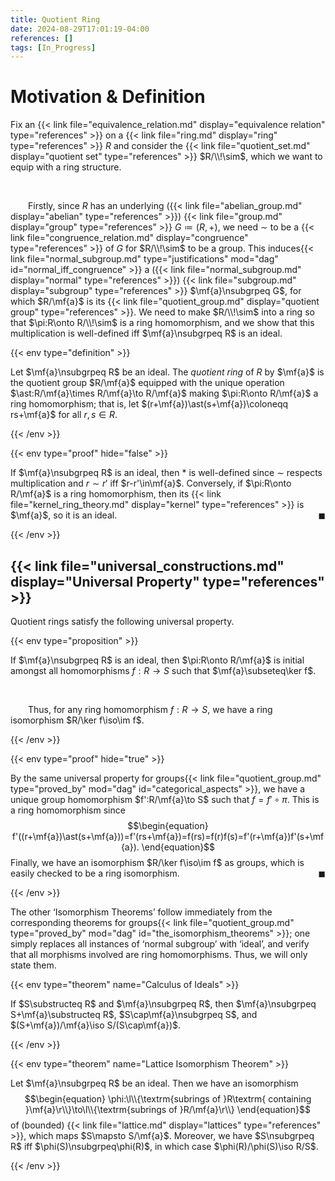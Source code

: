 ```yaml
---
title: Quotient Ring
date: 2024-08-29T17:01:19-04:00
references: []
tags: [In_Progress]
---
```


# Motivation & Definition

Fix an {{< link file="equivalence_relation.md" display="equivalence relation" type="references" >}} on a {{< link file="ring.md" display="ring" type="references" >}} $R$ and consider the {{< link file="quotient_set.md" display="quotient set" type="references" >}} $R/\\!\sim$, which we want to equip with a ring structure.

<br>

&emsp;&emsp;Firstly, since $R$ has an underlying ({{< link file="abelian_group.md" display="abelian" type="references" >}}) {{< link file="group.md" display="group" type="references" >}} $G\coloneqq(R,+)$, we need $\sim$ to be a {{< link file="congruence_relation.md" display="congruence" type="references" >}} of $G$ for $R/\\!\sim$ to be a group. This induces{{< link file="normal_subgroup.md" type="justifications" mod="dag" id="normal_iff_congruence" >}} a ({{< link file="normal_subgroup.md" display="normal" type="references" >}}) {{< link file="subgroup.md" display="subgroup" type="references" >}} $\mf{a}\nsubgrpeq G$, for which $R/\mf{a}$ is its {{< link file="quotient_group.md" display="quotient group" type="references" >}}. We need to make $R/\\!\sim$ into a ring so that $\pi:R\onto R/\\!\sim$ is a ring homomorphism, and we show that this multiplication is well-defined iff $\mf{a}\nsubgrpeq R$ is an ideal.

{{< env type="definition" >}}

Let $\mf{a}\nsubgrpeq R$ be an ideal. The *quotient ring* of $R$ by $\mf{a}$ is the quotient group $R/\mf{a}$ equipped with the unique operation $\ast:R/\mf{a}\times R/\mf{a}\to R/\mf{a}$ making $\pi:R\onto R/\mf{a}$ a ring homomorphism; that is, let $(r+\mf{a})\ast(s+\mf{a})\coloneqq rs+\mf{a}$ for all $r,s\in R$.

{{< /env >}}

{{< env type="proof" hide="false" >}}

If $\mf{a}\nsubgrpeq R$ is an ideal, then $\ast$ is well-defined since $\sim$ respects multiplication and $r\sim r'$ iff $r-r'\in\mf{a}$. Conversely, if $\pi:R\onto R/\mf{a}$ is a ring homomorphism, then its {{< link file="kernel_ring_theory.md" display="kernel" type="references" >}} is $\mf{a}$, so it is an ideal.<span style="float:right;">$\blacksquare$</span>

{{< /env >}}

<div class="space"></div>

<h2 id="universal_property">{{< link file="universal_constructions.md" display="Universal Property" type="references" >}}</h2>

Quotient rings satisfy the following universal property.

{{< env type="proposition" >}}

If $\mf{a}\nsubgrpeq R$ is an ideal, then $\pi:R\onto R/\mf{a}$ is initial amongst all homomorphisms $f:R\to S$ such that $\mf{a}\subseteq\ker f$.

<br>

&emsp;&emsp;Thus, for any ring homomorphism $f:R\to S$, we have a ring isomorphism $R/\ker f\iso\im f$.

{{< /env >}}

{{< env type="proof" hide="true" >}}

By the same universal property for groups{{< link file="quotient_group.md" type="proved_by" mod="dag" id="categorical_aspects" >}}, we have a unique group homomorphism $f':R/\mf{a}\to S$ such that $f=f'\circ\pi$. This is a ring homomorphism since
$$\begin{equation}
    f'((r+\mf{a})\ast(s+\mf{a}))=f'(rs+\mf{a})=f(rs)=f(r)f(s)=f'(r+\mf{a})f'(s+\mf{a}).
\end{equation}$$
Finally, we have an isomorphism $R/\ker f\iso\im f$ as groups, which is easily checked to be a ring isomorphism.<span style="float:right;">$\blacksquare$</span>

{{< /env >}}

<div class="space"></div>

The other ‘Isomorphism Theorems’ follow immediately from the corresponding theorems for groups{{< link file="quotient_group.md" type="proved_by" mod="dag" id="the_isomorphism_theorems" >}}; one simply replaces all instances of ‘normal subgroup’ with ‘ideal’, and verify that all morphisms involved are ring homomorphisms. Thus, we will only state them.

{{< env type="theorem" name="Calculus of Ideals" >}}

If $S\substructeq R$ and $\mf{a}\nsubgrpeq R$, then $\mf{a}\nsubgrpeq S+\mf{a}\substructeq R$, $S\cap\mf{a}\nsubgrpeq S$, and $(S+\mf{a})/\mf{a}\iso S/(S\cap\mf{a})$.

{{< /env >}}

{{< env type="theorem" name="Lattice Isomorphism Theorem" >}}

Let $\mf{a}\nsubgrpeq R$ be an ideal. Then we have an isomorphism
$$\begin{equation}
    \phi:\l\\{\textrm{subrings of }R\textrm{ containing }\mf{a}\r\\}\to\l\\{\textrm{subrings of }R/\mf{a}\r\\}
\end{equation}$$
of (bounded) {{< link file="lattice.md" display="lattices" type="references" >}}, which maps $S\mapsto S/\mf{a}$. Moreover, we have $S\nsubgrpeq R$ iff $\phi(S)\nsubgrpeq\phi(R)$, in which case $\phi(R)/\phi(S)\iso R/S$.


{{< /env >}}
